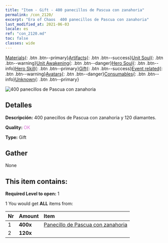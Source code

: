 ```yaml
---
title: "Item - Gift - 400 panecillos de Pascua con zanahoria"
permalink: /con_2120/
excerpt: "Era of Chaos  400 panecillos de Pascua con zanahoria"
last_modified_at: 2021-06-03
locale: es
ref: "con_2120.md"
toc: false
classes: wide
---
```

 [Materials](/ItemsES/){: .btn .btn--primary}[Artifacts](/ItemsES/Artifacts/){: .btn .btn--success}[Unit Soul](/ItemsES/UnitSoul/){: .btn .btn--warning}[Unit Awakening](/ItemsES/UnitAwakening/){: .btn .btn--danger}[Hero Soul](/ItemsES/HeroSoul/){: .btn .btn--info}[Hero Skill](/ItemsES/HeroSkill/){: .btn .btn--primary}[Gift](/ItemsES/Gift/){: .btn .btn--success}[Event related](/ItemsES/Events/){: .btn .btn--warning}[Avatars](/ItemsES/Avatars/){: .btn .btn--danger}[Consumables](/ItemsES/Consumables/){: .btn .btn--info}[Unknown](/ItemsES/Unknown/){: .btn .btn--primary}

 ![400 panecillos de Pascua con zanahoria](/images/t/i_907587.png)

## Detalles
 **Descripción:** 400 panecillos de Pascua con zanahoria y 120 diamantes.

 **Quality:** <span style="color: #DA70D6">OK</span>

 **Type:** Gift

## Gather

  None

## This item contains:

 **Required Level to open:** 1

 1 You would get **ALL** items  from:

  | Nr | Amount |     Item    |
  |:---|:-------|:------------|
  | 1 |  **400x** | [Panecillo de Pascua con zanahoria](/ItemsES/con_2119/) |  | 
  | 2 |  **120x** | <i class="fas fa-gem"/> |  | 
